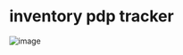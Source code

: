 # inventory pdp tracker

![image](https://user-images.githubusercontent.com/1571083/177724214-23e0726d-8dd1-4722-9b6b-ae515e0eec00.png)
